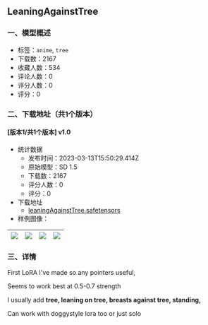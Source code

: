 ## LeaningAgainstTree
### 一、模型概述

- 标签：`anime`, `tree`
- 下载数：2167
- 收藏人数：534
- 评论人数：0
- 评分人数：0
- 评分：0

### 二、下载地址（共1个版本）

#### [版本1/共1个版本] v1.0

- 统计数据
  - 发布时间：2023-03-13T15:50:29.414Z
  - 原始模型：SD 1.5
  - 下载数：2167
  - 评分人数：0
  - 评分：0
- 下载地址
  - [leaningAgainstTree.safetensors](https://civitai.com/api/download/models/22648)
- 样例图像：

| <img src="https://image.civitai.com/xG1nkqKTMzGDvpLrqFT7WA/9534af94-b323-4290-9f2b-4382a8aff700/width=450/243973.jpeg" /> | <img src="https://image.civitai.com/xG1nkqKTMzGDvpLrqFT7WA/784462a9-c3a3-4ef2-1dd6-4527e06d0b00/width=450/243982.jpeg" /> | <img src="https://image.civitai.com/xG1nkqKTMzGDvpLrqFT7WA/6e4b2fcf-ce1b-4ccd-7a68-252aca87b500/width=450/243981.jpeg" /> | <img src="https://image.civitai.com/xG1nkqKTMzGDvpLrqFT7WA/c36c1b37-1e82-49f7-5a70-68fc7bda3a00/width=450/243980.jpeg" /> |
| ---- | ---- | ---- | ---- |


### 三、详情
<p>First LoRA I've made so any pointers useful,</p><p>Seems to work best at 0.5-0.7 strength</p><p>I usually add <strong>tree, leaning on tree, breasts against tree, standing,</strong></p><p>Can work with doggystyle lora too or just solo</p>
